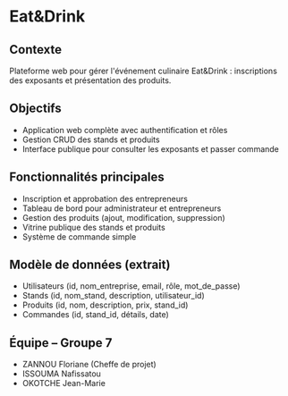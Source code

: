 # Eat&Drink

## Contexte  
Plateforme web pour gérer l'événement culinaire Eat&Drink : inscriptions des exposants et présentation des produits.

## Objectifs  
- Application web complète avec authentification et rôles  
- Gestion CRUD des stands et produits  
- Interface publique pour consulter les exposants et passer commande  

## Fonctionnalités principales  
- Inscription et approbation des entrepreneurs  
- Tableau de bord pour administrateur et entrepreneurs  
- Gestion des produits (ajout, modification, suppression)  
- Vitrine publique des stands et produits  
- Système de commande simple  

## Modèle de données (extrait)  
- Utilisateurs (id, nom_entreprise, email, rôle, mot_de_passe)  
- Stands (id, nom_stand, description, utilisateur_id)  
- Produits (id, nom, description, prix, stand_id)  
- Commandes (id, stand_id, détails, date)  

## Équipe – Groupe 7  
- ZANNOU Floriane (Cheffe de projet)  
- ISSOUMA Nafissatou  
- OKOTCHE Jean-Marie 
